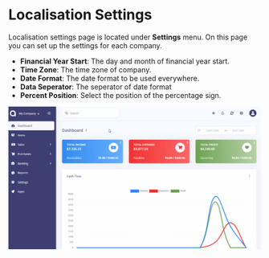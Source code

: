 Localisation Settings
=====================

Localisation settings page is located under **Settings** menu. On this page you can set up the settings for each company.

- **Financial Year Start**: The day and month of financial year start.
- **Time Zone**: The time zone of company.
- **Date Format**: The date format to be used everywhere.
- **Data Seperator**: The seperator of date format
- **Percent Position**: Select the position of the percentage sign.

![general localisation](_images/localisation.gif)
